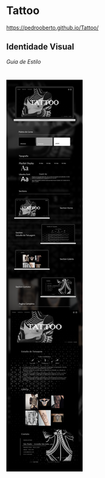 # Tattoo

https://pedrooberto.github.io/Tattoo/

## Identidade Visual

_Guia de Estilo_

![Screenshot](/img/guia-de-estilo-Recovered.png)
=======
